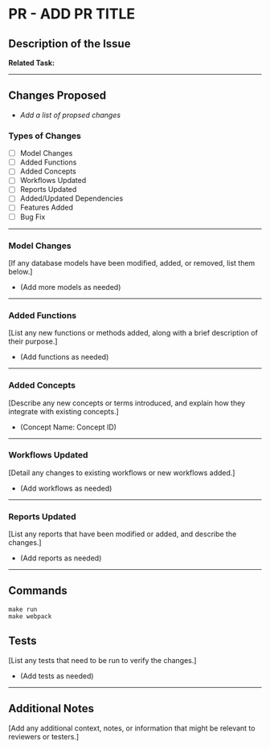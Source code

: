 # PR - ADD PR TITLE

## Description of the Issue


**Related Task:** []()

---

## Changes Proposed
- _Add a list of propsed changes_

### Types of Changes
- [ ] Model Changes
- [ ] Added Functions
- [ ] Added Concepts
- [ ] Workflows Updated
- [ ] Reports Updated
- [ ] Added/Updated Dependencies
- [ ] Features Added
- [ ] Bug Fix

---

### Model Changes
[If any database models have been modified, added, or removed, list them below.]

- (Add more models as needed)

---

### Added Functions
[List any new functions or methods added, along with a brief description of their purpose.]

- (Add functions as needed)

---

### Added Concepts
[Describe any new concepts or terms introduced, and explain how they integrate with existing concepts.]

- (Concept Name: Concept ID)

---

### Workflows Updated
[Detail any changes to existing workflows or new workflows added.]

- (Add workflows as needed)

---

### Reports Updated
[List any reports that have been modified or added, and describe the changes.]

- (Add reports as needed)

---
## Commands
```
make run
make webpack
```

## Tests
[List any tests that need to be run to verify the changes.]

- (Add tests as needed)

---

## Additional Notes
[Add any additional context, notes, or information that might be relevant to reviewers or testers.]
